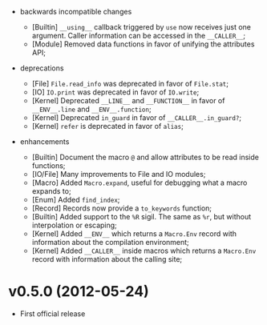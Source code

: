* backwards incompatible changes
  * [Builtin] `__using__` callback triggered by `use` now receives just one argument. Caller information can be accessed in the `__CALLER__`;
  * [Module] Removed data functions in favor of unifying the attributes API;

* deprecations
  * [File] `File.read_info` was deprecated in favor of `File.stat`;
  * [IO] `IO.print` was deprecated in favor of `IO.write`;
  * [Kernel] Deprecated `__LINE__` and `__FUNCTION__` in favor of `__ENV__.line` and `__ENV__.function`;
  * [Kernel] Deprecated `in_guard` in favor of `__CALLER__.in_guard?`;
  * [Kernel] `refer` is deprecated in favor of `alias`;

* enhancements
  * [Builtin] Document the macro `@` and allow attributes to be read inside functions;
  * [IO/File] Many improvements to File and IO modules;
  * [Macro] Added `Macro.expand`, useful for debugging what a macro expands to;
  * [Enum] Added `find_index`;
  * [Record] Records now provide a `to_keywords` function;
  * [Builtin] Added support to the `%R` sigil. The same as `%r`, but without interpolation or escaping;
  * [Kernel] Added `__ENV__` which returns a `Macro.Env` record with information about the compilation environment;
  * [Kernel] Added `__CALLER__` inside macros which returns a `Macro.Env` record with information about the calling site;

# v0.5.0 (2012-05-24)

* First official release
